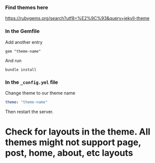 ### Find themes here
https://rubygems.org/search?utf8=%E2%9C%93&query=jekyll-theme

### In the Gemfile
Add another entry
```
gem "theme-name"
```

And run
```shell script
bundle install
```

### In the `_config.yml` file
Change theme to our theme name
```yml
theme: "theme-name"
```

Then restart the server.

# Check for layouts in the theme. All themes might not support page, post, home, about, etc layouts
